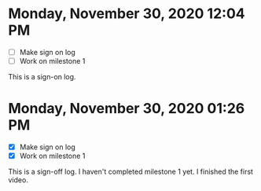 # Monday, November 30, 2020 12:04 PM
- [ ] Make sign on log
- [ ] Work on milestone 1 

This is a sign-on log.

# Monday, November 30, 2020 01:26 PM
- [X] Make sign on log
- [X] Work on milestone 1 

This is a sign-off log. I haven't completed milestone 1 yet. I finished the first video.
